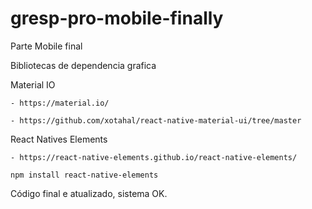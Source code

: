 # gresp-pro-mobile-finally
 Parte Mobile final

Bibliotecas de dependencia grafica 

Material IO

```
- https://material.io/

- https://github.com/xotahal/react-native-material-ui/tree/master
```

React Natives Elements

```
- https://react-native-elements.github.io/react-native-elements/

npm install react-native-elements

```
Código final e atualizado, sistema OK.
